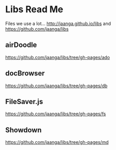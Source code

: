 Libs Read Me
============

Files we use a lot...
<http://jaanga.github.io/libs>
and
<https://github.com/jaanga/libs>


## airDoodle
<https://github.com/jaanga/libs/tree/gh-pages/ado>

## docBrowser
<https://github.com/jaanga/libs/tree/gh-pages/db>

## FileSaver.js
<https://github.com/jaanga/libs/tree/gh-pages/fs>

## Showdown
<https://github.com/jaanga/libs/tree/gh-pages/md>

